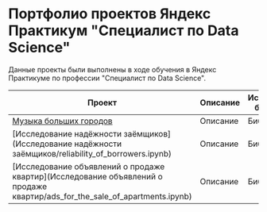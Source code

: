 # Портфолио проектов Яндекс Практикум "Специалист по Data Science"

Данные проекты были выполнены в ходе обучения в Яндекс Практикуме по профессии "Специалист по Data Science".

|Проект|Описание|Используемые библиотеки|
|-------------|---------------|--------------|
|[Музыка больших городов](https://github.com/0LuMinix0/ya_practicum_ds/blob/main/Музыка%20больших%20городов/music_of_big_cities.ipynb)|Описание|Библиотеки|
|[Исследование надёжности заёмщиков](Исследование надёжности заёмщиков/reliability_of_borrowers.ipynb)|Описание|Библиотеки|
|[Исследование объявлений о продаже квартир](Исследование объявлений о продаже квартир/ads_for_the_sale_of_apartments.ipynb)|Описание|Библиотеки|
